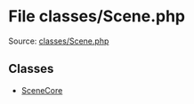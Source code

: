 File classes/Scene.php
=========

Source: [classes/Scene.php](https://github.com/PrestaShop/PrestaShop/blob/1.6.0.6/classes/Scene.php)


Classes
-------

* [SceneCore](class.SceneCore.md)

